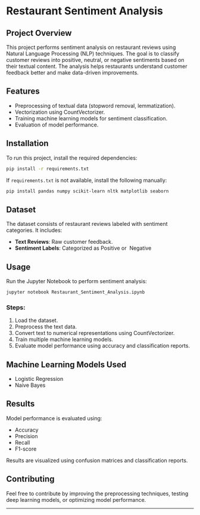 # Restaurant Sentiment Analysis

## Project Overview

This project performs sentiment analysis on restaurant reviews using Natural Language Processing (NLP) techniques. The goal is to classify customer reviews into positive, neutral, or negative sentiments based on their textual content. The analysis helps restaurants understand customer feedback better and make data-driven improvements.

## Features

- Preprocessing of textual data (stopword removal, lemmatization).
- Vectorization using CountVectorizer.
- Training machine learning models for sentiment classification.
- Evaluation of model performance.

## Installation

To run this project, install the required dependencies:

```bash
pip install -r requirements.txt
```

If `requirements.txt` is not available, install the following manually:

```bash
pip install pandas numpy scikit-learn nltk matplotlib seaborn
```

## Dataset

The dataset consists of restaurant reviews labeled with sentiment categories. It includes:

- **Text Reviews**: Raw customer feedback.
- **Sentiment Labels**: Categorized as Positive or  Negative

## Usage

Run the Jupyter Notebook to perform sentiment analysis:

```bash
jupyter notebook Restaurant_Sentiment_Analysis.ipynb
```

### Steps:

1. Load the dataset.
2. Preprocess the text data.
3. Convert text to numerical representations using CountVectorizer.
4. Train multiple machine learning models.
5. Evaluate model performance using accuracy and classification reports.

## Machine Learning Models Used

- Logistic Regression
- Naive Bayes

## Results

Model performance is evaluated using:

- Accuracy
- Precision
- Recall
- F1-score

Results are visualized using confusion matrices and classification reports.

## Contributing

Feel free to contribute by improving the preprocessing techniques, testing deep learning models, or optimizing model performance.

---

###

